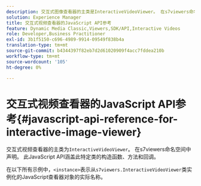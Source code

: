 ```yaml
---
description: 交互式图像查看器的主类是InteractiveVideoViewer。 在s7viewers命名空间中声明。 此JavaScript API涵盖此特定类的构造函数、方法和回调。
solution: Experience Manager
title: 交互式视频查看器的JavaScript API参考
feature: Dynamic Media Classic,Viewers,SDK/API,Interactive Videos
role: Developer,Business Practitioner
exl-id: 3b1f5150-c696-4989-9914-09549f838b4a
translation-type: tm+mt
source-git-commit: b4344397f82eb7d2d61020909f4acc7fddea210b
workflow-type: tm+mt
source-wordcount: '105'
ht-degree: 0%

---
```


# 交互式视频查看器的JavaScript API参考{#javascript-api-reference-for-interactive-image-viewer}

交互式视频查看器的主类为`InteractiveVideoViewer`。 在s7viewers命名空间中声明。 此JavaScript API涵盖此特定类的构造函数、方法和回调。

在以下所有示例中，`<instance>`表示从`s7viewers.InteractiveVideoViewer`类实例化的JavaScript查看器对象的实际名称。
